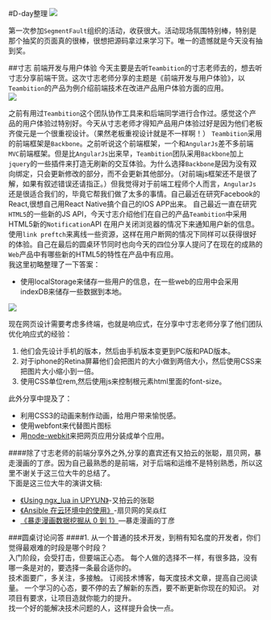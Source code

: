 #D-day整理
![](http://i2.tietuku.com/259b179bbf3810c1.jpg)  

第一次参加`SegmentFault`组织的活动，收获很大。活动现场氛围特别棒，特别是那个抽奖的页面真的很棒，很想把源码拿过来学习下。唯一的遗憾就是今天没有抽到奖。  

##寸志 前端开发与用户体验 
今天主要是去听`Teambition`的寸志老师去的，想去听寸志分享前端干货。这次寸志老师分享的主题是《前端开发与用户体验》，以`Teambition`的产品为例介绍前端技术在改进产品用户体验方面的应用。   
![](http://i2.tietuku.com/844766d38380d629.png)

之前有用过`Teambition`这个团队协作工具来和后端同学进行合作过。感觉这个产品的用户体验过特别好。今天从寸志老师才得知产品用户体验过好是因为他们老板齐俊元是一个很重视设计。（果然老板重视设计就是不一样啊！）
`Teambition`采用的前端框架是`Backbone`。之前听说这个前端框架，一个和`AngularJs`差不多前端`MVC`前端框架。但是比`AngularJs`出来早，`Teambition`团队采用`Backbone`加上`jquery`的一些插件来打造无刷新的交互体验。为什么选择`Backbone`是因为没有双向绑定，只会更新修改的部分，而不会更新其他部分。（对前端js框架还不是很了解，如果有叙述错误还请指正。）但我觉得对于前端工程师个人而言，`AngularJs`还是很适合我们的，毕竟它帮我们做了太多的事情。自己最近在研究Facebook的React,很想自己用React Native搞个自己的IOS APP出来。
自己最近一直在研究`HTML5`的一些新的JS API，今天寸志介绍他们在自己的产品`Teambition`中采用HTML5新的`Notification`API 在用户关闭浏览器的情况下来通知用户新的信息。使用`link preftch`来离线一些资源，这样在用户断网的情况下同样可以获得很好的体验。自己在最后的圆桌环节同时也向今天的四位分享人提问了在现在的成熟的`Web`产品中有哪些新的HTML5的特性在产品中有应用。  
我这里初略整理了一下答案：  

* 使用localStorage来储存一些用户的信息，在一些web的应用中会采用indexDB来储存一些数据到本地。

![](http://i2.tietuku.com/16547a28f187c0d2.png)  

现在网页设计需要考虑多终端，也就是响应式，在分享中寸志老师分享了他们团队优化响应式的经验：  
  
1. 他们会先设计手机的版本，然后由手机版本变更到PC版和PAD版本。  
2. 对于iphone的Retina屏幕他们会把图片的大小做到两倍大小，然后使用CSS来把图片大小缩小到一倍。
3. 使用CSS单位rem,然后使用js来控制根元素html里面的font-size。  

此外分享中提及了：

* 利用CSS3的动画来制作动画，给用户带来愉悦感。
* 使用webfont来代替图片图标
* 用[node-webkit](https://github.com/mllrsohn/node-webkit-builder)来把网页应用分装成单个应用。  

####除了寸志老师的前端分享外之外,分享的嘉宾还有又拍云的张聪，扇贝网，暴走漫画的丁彦。因为自己最熟悉的是前端，对于后端和运维不是特别熟悉，所以这里不谢关于这三位大牛的总结了。  
下面是这三位大牛的演讲文稿:  
  
* [《Using ngx_lua in UPYUN》](http://pan.baidu.com/s/1hqELDqs)-又拍云的张聪
* [《Ansible 在云环境中的使用》](http://pan.baidu.com/s/1jGswSiq)-扇贝网的吴焱红 
* [《暴走漫画数据挖掘从 0 到 1》](http://pan.baidu.com/s/1pJzEpx5)—暴走漫画的丁彦
	
###圆桌讨论问答
####1. 从一个普通的技术开发，到稍有知名度的开发者，你们觉得最艰难的时段是哪个时段？  
入门阶段，会受打击，但要端正心态。
每个人做的选择不一样，有很多路，没有哪一条是对的，要选择一条最合适你的。  
技术面要广，多关注，多接触。
订阅技术博客，每天度技术文章，提高自己阅读量。
一个学习的心态，要不停的去了解新的东西，要不断更新你现在的知识。
对项目有要求，让项目造就你能力的提升。  
找一个好的能解决技术问题的人，这样提升会快一点。